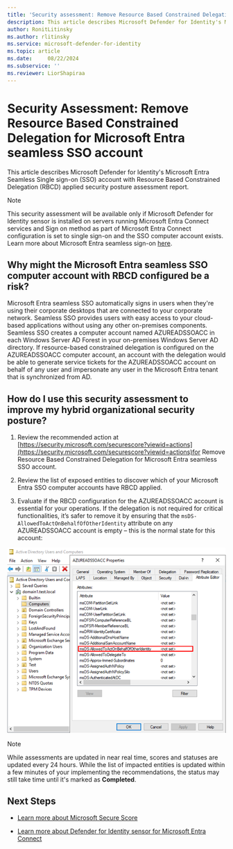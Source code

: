 ```yaml
---
title: 'Security assessment: Remove Resource Based Constrained Delegation for Microsoft Entra seamless SSO account'
description: This article describes Microsoft Defender for Identity's Microsoft Entra Seamless Single sign-on (SSO) account with Resource Based Constrained Delegation (RBCD) applied security posture assessment report.
author: RonitLitinsky
ms.author: rlitinsky
ms.service: microsoft-defender-for-identity
ms.topic: article
ms.date:     08/22/2024
ms.subservice: ''
ms.reviewer: LiorShapiraa
---
```


# Security Assessment: Remove Resource Based Constrained Delegation for Microsoft Entra seamless SSO account

This article describes Microsoft Defender for Identity's Microsoft Entra Seamless Single sign-on (SSO) account with Resource Based Constrained Delegation (RBCD) applied security posture assessment report.

> [!NOTE]
> This security assessment will be available only if Microsoft Defender for Identity sensor is installed on servers running Microsoft Entra Connect services and Sign on method as part of Microsoft Entra Connect configuration is set to single sign-on and the SSO computer account exists. Learn more about Microsoft Entra seamless sign-on [here](/entra/identity/hybrid/connect/how-to-connect-sso).
>

## Why might the Microsoft Entra seamless SSO computer account with RBCD configured be a risk?

Microsoft Entra seamless SSO automatically signs in users when they're using their corporate desktops that are connected to your corporate network. Seamless SSO provides users with easy access to your cloud-based applications without using any other on-premises components. Seamless SSO creates a computer account named AZUREADSSOACC in each Windows Server AD Forest in your on-premises Windows Server AD directory. If resource-based constrained delegation is configured on the AZUREADSSOACC computer account, an account with the delegation would be able to generate service tickets for the AZUREADSSOACC account on behalf of any user and impersonate any user in the Microsoft Entra tenant that is synchronized from AD.

## How do I use this security assessment to improve my hybrid organizational security posture?

1. Review the recommended action at [https://security.microsoft.com/securescore?viewid=actions](https://security.microsoft.com/securescore?viewid=actions)for Remove Resource Based Constrained Delegation for Microsoft Entra seamless SSO account.

1. Review the list of exposed entities to discover which of your Microsoft Entra SSO computer accounts have RBCD applied.

1. Evaluate if the RBCD configuration for the AZUREADSSOACC account is essential for your operations. If the delegation is not required for critical functionalities, it’s safer to remove it by ensuring that the `msDS-AllowedToActOnBehalfOfOtherIdentity` attribute on any AZUREADSSOACC account is empty – this is the normal state for this account:

![Screenshot of the user details page.](media/remove-rbcd-microsoft-entra-seamless-single-sign-on-account/permissions.png)

> [!NOTE]
> While assessments are updated in near real time, scores and statuses are updated every 24 hours. While the list of impacted entities is updated within a few minutes of your implementing the recommendations, the status may still take time until it's marked as __Completed__.
## Next Steps

- [Learn more about Microsoft Secure Score](/microsoft-365/security/defender/microsoft-secure-score)

- [Learn more about Defender for Identity sensor for Microsoft Entra Connect](https://aka.ms/MdiSensorForMicrosoftEntraConnectInstallation) 

